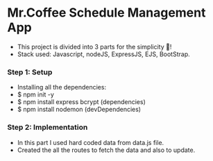 # Mr.Coffee Schedule Management App

- This project is divided into 3 parts for the simplicity 🙂!
- Stack used: Javascript, nodeJS, ExpressJS, EJS, BootStrap.

### Step 1: Setup

- Installing all the dependencies:
- $ npm init -y
- $ npm install express bcrypt (dependencies)
- $ npm install nodemon (devDependencies)

### Step 2: Implementation

- In this part I used hard coded data from data.js file.
- Created the all the routes to fetch the data and also to update.
